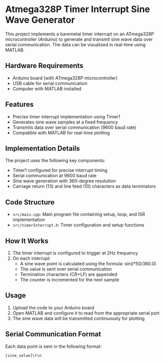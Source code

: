 # Atmega328P Timer Interrupt Sine Wave Generator

This project implements a baremetal timer interrupt on an ATmega328P microcontroller (Arduino) to generate and transmit sine wave data over serial communication. The data can be visualized in real-time using MATLAB.

## Hardware Requirements

- Arduino board (with ATmega328P microcontroller)
- USB cable for serial communication
- Computer with MATLAB installed

## Features

- Precise timer interrupt implementation using Timer1
- Generates sine wave samples at a fixed frequency
- Transmits data over serial communication (9600 baud rate)
- Compatible with MATLAB for real-time plotting

## Implementation Details

The project uses the following key components:

- Timer1 configured for precise interrupt timing
- Serial communication at 9600 baud rate
- Sine wave generation with 360-degree resolution
- Carriage return (13) and line feed (10) characters as data terminators

## Code Structure

- `src/main.cpp`: Main program file containing setup, loop, and ISR implementation
- `src/timerInterrupt.h`: Timer configuration and setup functions

## How It Works

1. The timer interrupt is configured to trigger at 2Hz frequency
2. On each interrupt:
   - A sine wave point is calculated using the formula: sin(i*50/360.0)
   - The value is sent over serial communication
   - Termination characters (CR+LF) are appended
   - The counter is incremented for the next sample

## Usage

1. Upload the code to your Arduino board
2. Open MATLAB and configure it to read from the appropriate serial port
3. The sine wave data will be transmitted continuously for plotting

## Serial Communication Format

Each data point is sent in the following format:
```
[sine_value]\r\n
```